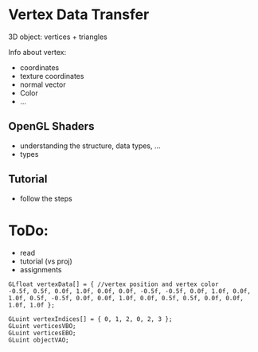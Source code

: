 # Vertex Data Transfer

3D object: vertices + triangles

Info about vertex:
- coordinates
- texture coordinates
- normal vector
- Color
- ...

## OpenGL Shaders
- understanding the structure, data types, ...
- types

## Tutorial
- follow the steps

# ToDo:
- read
- tutorial (vs proj)
- assignments

```
GLfloat vertexData[] = { //vertex position and vertex color 
-0.5f, 0.5f, 0.0f, 1.0f, 0.0f, 0.0f, -0.5f, -0.5f, 0.0f, 1.0f, 0.0f, 1.0f, 0.5f, -0.5f, 0.0f, 0.0f, 1.0f, 0.0f, 0.5f, 0.5f, 0.0f, 0.0f, 1.0f, 1.0f };

GLuint vertexIndices[] = { 0, 1, 2, 0, 2, 3 }; 
GLuint verticesVBO; 
GLuint verticesEBO; 
GLuint objectVAO;
```